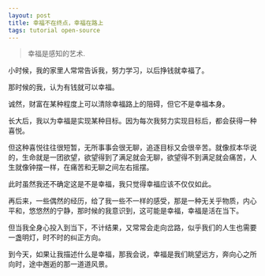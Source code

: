 ```yaml
---
layout: post
title: 幸福不在终点，幸福在路上
tags: tutorial open-source
---
```


> 幸福是感知的艺术.

小时候，我的家里人常常告诉我，努力学习，以后挣钱就幸福了。

那时候的我，认为有钱就可以幸福。

诚然，财富在某种程度上可以清除幸福路上的阻碍，但它不是幸福本身。

长大后，我以为幸福是实现某种目标。因为每次我努力实现目标后，都会获得一种喜悦。

但这种喜悦往往很短暂，无所事事会很无聊，追逐目标又会很辛苦。就像叔本华说的，生命就是一团欲望，欲望得到了满足就会无聊，欲望得不到满足就会痛苦，人生就像钟摆一样，在痛苦和无聊之间左右摇摆。

此时虽然我还不确定这是不是幸福，我只觉得幸福应该不仅仅如此。

再后来，一些偶然的经历，给了我一些不一样的感受，那是一种无关乎物质，内心平和，悠悠然的宁静，那时候的我意识到，这可能是幸福，幸福是活在当下。

但当我全身心投入到当下，不计结果，又常常会走向岔路，似乎我们的人生也需要一盏明灯，时不时的纠正方向。

到今天，如果让我描述什么是幸福，那我会说，幸福是我们眺望远方，奔向心之所向时，途中邂逅的那一道道风景。